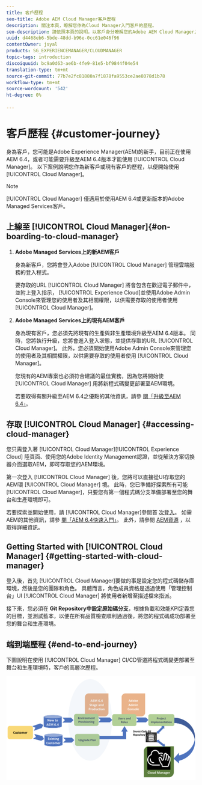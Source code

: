```yaml
---
title: 客戶歷程
seo-title: Adobe AEM Cloud Manager客戶歷程
description: 關注本頁，瞭解您作為Cloud Manager入門客戶的歷程。
seo-description: 請依照本頁的說明，以客戶身分瞭解您的Adobe AEM Cloud Manager入門歷程。
uuid: d4468eb6-5bde-48dd-b96e-0cc61e046f96
contentOwner: jsyal
products: SG_EXPERIENCEMANAGER/CLOUDMANAGER
topic-tags: introduction
discoiquuid: bc9a0d63-ae6b-4fe9-81e5-bf9844f04e54
translation-type: tm+mt
source-git-commit: 77b7e2fc81880a7f1878fa9553ce2ae8078d1b78
workflow-type: tm+mt
source-wordcount: '542'
ht-degree: 0%

---
```



# 客戶歷程 {#customer-journey}

身為客戶，您可能是Adobe Experience Manager(AEM)的新手，目前正在使用AEM 6.4，或者可能需要升級至AEM 6.4版本才能使用 [!UICONTROL Cloud Manager]。 以下案例說明您作為新客戶或現有客戶的歷程，以便開始使用 [!UICONTROL Cloud Manager]。

>[!NOTE]
>
>[!UICONTROL Cloud Manager] 僅適用於使用AEM 6.4或更新版本的Adobe Managed Services客戶。

## 上線至 [!UICONTROL Cloud Manager]{#on-boarding-to-cloud-manager}

1. **Adobe Managed Services上的新AEM客戶**

   身為新客戶，您將會登入Adobe [!UICONTROL Cloud Manager] 管理雲端服務的登入程式。

   要存取的URL [!UICONTROL Cloud Manager] 將會包含在歡迎電子郵件中，並附上登入指示， [!UICONTROL Experience Cloud]並使用Adobe Admin Console來管理您的使用者及其相關權限，以供需要存取的使用者使用 [!UICONTROL Cloud Manager]。

1. **Adobe Managed Services上的現有AEM客戶**

   身為現有客戶，您必須先將現有的生產與非生產環境升級至AEM 6.4版本。 同時，您將執行升級，您將會進入登入狀態，並提供存取的URL [!UICONTROL Cloud Manager]。 此外，您必須開始使用Adobe Admin Console來管理您的使用者及其相關權限，以供需要存取的使用者使用 [!UICONTROL Cloud Manager]。

   您現有的AEM專案也必須符合建議的最佳實務，因為您將開始使 [!UICONTROL Cloud Manager] 用將新程式碼變更部署至AEM環境。

   若要取得有關升級至AEM 6.4之優點的其他資訊，請參 [閱「升級至AEM 6.4」](https://helpx.adobe.com/experience-manager/6-4/sites/deploying/using/upgrade.html)。

## 存取 [!UICONTROL Cloud Manager] {#accessing-cloud-manager}

您只需登入著 [!UICONTROL Cloud Manager][!UICONTROL Experience Cloud] 陸頁面、使用您的Adobe Identity Management認證，並從解決方案切換器介面選取AEM，即可存取您的AEM環境。

第一次登入 [!UICONTROL Cloud Manager] 後，您將可以直接從UI存取您的AEM環 [!UICONTROL Cloud Manager] 境。 此時，您已準備好探索所有可能 [!UICONTROL Cloud Manager]，只要您有第一個程式碼分支準備部署至您的舞台和生產環境即可。

若要探索並開始使用，請 [!UICONTROL Cloud Manager]參閱首 [次登入](first-time-login.md)。 如需AEM的其他資訊，請參 [閱「AEM 6.4快速入門」](https://helpx.adobe.com/experience-manager/6-4/sites/deploying/using/deploy.html)。 此外，請參閱 [AEM資源](https://www.adobe.com/marketing-cloud/experience-manager/resources.html?promoid=759X6WV8&amp;mv=other) ，以取得詳細資訊。

## Getting Started with [!UICONTROL Cloud Manager] {#getting-started-with-cloud-manager}

登入後，首先 [!UICONTROL Cloud Manager]要做的事是設定您的程式碼儲存庫環境，然後是您的團隊和角色。 具體而言，角色成員資格是透過使用「管理控制台」UI [!UICONTROL Cloud Manager] 將使用者新增至描述檔來指派。

接下來，您必須在 **Git Repository中設定原始碼分支**，根據負載和效能KPI定義您的目標，並測試藍本，以便在所有品質檢查順利通過後，將您的程式碼成功部署至您的舞台和生產環境。

## 端到端歷程 {#end-to-end-journey}

下圖說明在使用 [!UICONTROL Cloud Manager] CI/CD管道將程式碼變更部署至舞台和生產環境時，客戶的高層次歷程。

![](assets/screen_shot_2018-05-15at124004pm.png)

